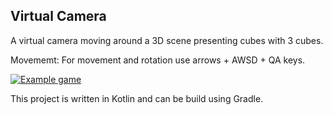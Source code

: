 ## Virtual Camera

A virtual camera moving around a 3D scene presenting cubes with 3 cubes.

Movememt: For movement and rotation use arrows + AWSD + QA keys. 

[![Example
game](http://img.youtu.be/vi/W8M-NGjWKUU/0.jpg)](http://www.youtube.com/watch?v=X-ffV0w5l9Y
"Watch a demo here")

This project is written in Kotlin and can be build using Gradle.

